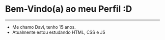 # Bem-Vindo(a) ao meu Perfil :D
<hr>

- Me chamo Davi, tenho 15 anos.
- Atualmente estou estudando HTML, CSS e JS
